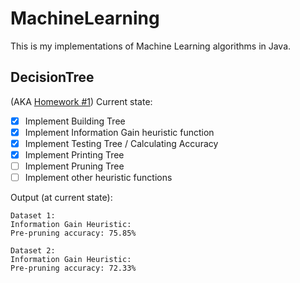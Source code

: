 # MachineLearning
This is my implementations of Machine Learning algorithms in Java.

## DecisionTree
(AKA [Homework #1](http://www.hlt.utdallas.edu/~vgogate/ml/2018s/homeworks.html))
Current state:
- [x] Implement Building Tree
- [x] Implement Information Gain heuristic function
- [x] Implement Testing Tree / Calculating Accuracy
- [x] Implement Printing Tree
- [ ] Implement Pruning Tree
- [ ] Implement other heuristic functions

Output (at current state):
```
Dataset 1:
Information Gain Heuristic:
Pre-pruning accuracy: 75.85%

Dataset 2:
Information Gain Heuristic:
Pre-pruning accuracy: 72.33%
```
